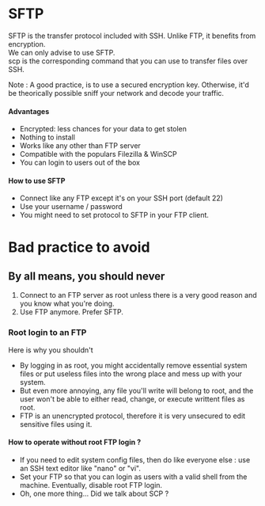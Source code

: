 # SFTP

SFTP is the transfer protocol included with SSH. Unlike FTP, it benefits from encryption.  
We can only advise to use SFTP.  
scp is the corresponding command that you can use to transfer files over SSH.

Note : A good practice, is to use a secured encryption key. Otherwise, it'd be theorically possible sniff your network and decode your traffic.

#### Advantages

* Encrypted: less chances for your data to get stolen
* Nothing to install
* Works like any other than FTP server
* Compatible with the populars Filezilla & WinSCP
* You can login to users out of the box

#### How to use SFTP 

* Connect like any FTP except it's on your SSH port (default 22)
* Use your username / password
* You might need to set protocol to SFTP in your FTP client.


# Bad practice to avoid

## By all means, you should never 

1. Connect to an FTP server as root unless there is a very good reason and you know what you're doing.
2. Use FTP anymore. Prefer SFTP.

### Root login to an FTP

Here is why you shouldn't

* By logging in as root, you might accidentally remove essential system files or put useless files into the wrong place and mess up with your system.
* But even more annoying, any file you'll write will belong to root, and the user won't be able to either read, change, or execute writtent files as root.
* FTP is an unencrypted protocol, therefore it is very unsecured to edit sensitive files using it.

#### How to operate without root FTP login ?

* If you need to edit system config files, then do like everyone else : use an SSH text editor like "nano" or "vi". 
* Set your FTP so that you can login as users with a valid shell from the machine. Eventually, disable root FTP login.
* Oh, one more thing... Did we talk about SCP ?